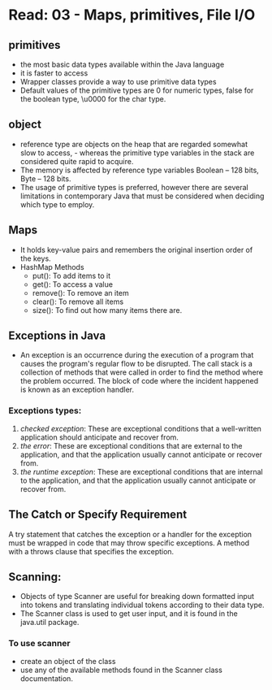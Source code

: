 # Read: 03 - Maps, primitives, File I/O

## primitives

- the most basic data types available within the Java language
- it is faster to access
- Wrapper classes provide a way to use primitive data types
- Default values of the primitive types are 0 for numeric types, false for the boolean type, \u0000 for the char type.
## object 
- reference type are objects on the heap that are regarded somewhat slow to access, - whereas the primitive type variables in the stack are considered quite rapid to acquire. 
- The memory is affected by reference type variables Boolean – 128 bits, Byte – 128 bits.
- The usage of primitive types is preferred, however there are several limitations in contemporary Java that must be considered when deciding which type to employ.

## Maps

- It holds key-value pairs and remembers the original insertion order of the keys.
- HashMap Methods
  - put(): To add items to it
  - get(): To access a value
  - remove(): To remove an item
  - clear(): To remove all items
  - size(): To find out how many items there are.

## Exceptions in Java

- An exception is an occurrence during the execution of a program that causes the program's regular flow to be disrupted. The call stack is a collection of methods that were called in order to find the method where the problem occurred. The block of code where the incident happened is known as an exception handler.
### Exceptions types:

1. _checked exception_: These are exceptional conditions that a well-written application should anticipate and recover from.
2. _the error_: These are exceptional conditions that are external to the application, and that the application usually cannot anticipate or recover from.
3. _the runtime exception_: These are exceptional conditions that are internal to the application, and that the application usually cannot anticipate or recover from.
## The Catch or Specify Requirement

A try statement that catches the exception or a handler for the exception must be wrapped in code that may throw specific exceptions. A method with a throws clause that specifies the exception.
## Scanning:

- Objects of type Scanner are useful for breaking down formatted input into tokens and translating individual tokens according to their data type.
- The Scanner class is used to get user input, and it is found in the java.util package.

### To use scanner

* create an object of the class
* use any of the available methods found in the Scanner class documentation.

